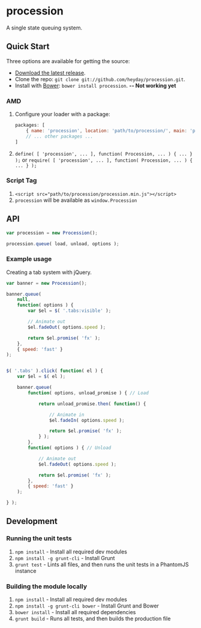 # procession

A single state queuing system.


## Quick Start

Three options are available for getting the source:

* [Download the latest release](https://github.com/heyday/procession/zipball/master).
* Clone the repo: `git clone git://github.com/heyday/procession.git`.
* Install with [Bower](http://twitter.github.com/bower): `bower install procession`. **-- Not working yet**

### AMD

1. Configure your loader with a package:

	```javascript
	packages: [
		{ name: 'procession', location: 'path/to/procession/', main: 'procession' },
		// ... other packages ...
	]
	```

1. `define( [ 'procession', ... ], function( Procession, ... ) { ... } );` or `require( [ 'procession', ... ], function( Procession, ... ) { ... } );`

### Script Tag

1. `<script src="path/to/procession/procession.min.js"></script>`
1. `procession` will be available as `window.Procession`


## API

```javascript
var procession = new Procession();

procession.queue( load, unload, options );
```

### Example usage
Creating a tab system with jQuery.

```javascript
var banner = new Procession();

banner.queue(
	null,
	function( options ) {
		var $el = $( '.tabs:visible' );

		// Animate out
		$el.fadeOut( options.speed );

		return $el.promise( 'fx' );
	},
	{ speed: 'fast' }
);


$( '.tabs' ).click( function( el ) {
	var $el = $( el );

	banner.queue(
		function( options, unload_promise ) { // Load

			return unload_promise.then( function() {

				// Animate in
				$el.fadeIn( options.speed );

				return $el.promise( 'fx' );
			} );
		},
		function( options ) { // Unload

			// Animate out
			$el.fadeOut( options.speed );

			return $el.promise( 'fx' );
		},
		{ speed: 'fast' }
	);

} );
```

## Development

### Running the unit tests

1. `npm install` - Install all required dev modules
1. `npm install -g grunt-cli` - Install Grunt
1. `grunt test` - Lints all files, and then runs the unit tests in a PhantomJS instance

### Building the module locally

1. `npm install` - Install all required dev modules
1. `npm install -g grunt-cli bower` - Install Grunt and Bower
1. `bower install` - Install all required dependencies
1. `grunt build` - Runs all tests, and then builds the production file
